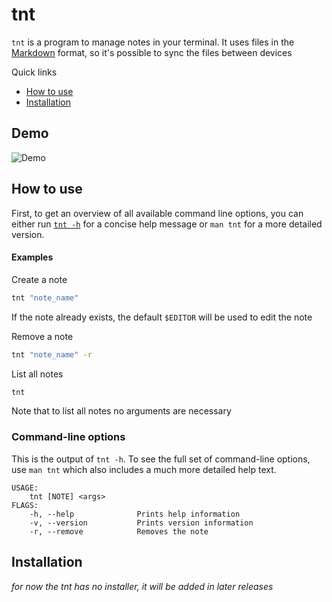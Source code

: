 # tnt

`tnt` is a program to manage notes in your terminal. It uses files in the
[Markdown](https://en.wikipedia.org/wiki/Markdown) format, so it's possible
to sync the files between devices

Quick links

- [How to use](#how-to-use)
- [Installation](#installation)

## Demo

![Demo](docs/screenshot.svg)

## How to use

First, to get an overview of all available command line options, you can either run
[`tnt -h`](#command-line-options) for a concise help message or `man tnt` for a more detailed
version.

#### Examples

Create a note

```bash
tnt "note_name"
```

If the note already exists, the default `$EDITOR` will be used to edit the note

Remove a note

```bash
tnt "note_name" -r
```

List all notes

```bash
tnt
```

Note that to list all notes no arguments are necessary

### Command-line options

This is the output of `tnt -h`. To see the full set of command-line options, use `man tnt` which
also includes a much more detailed help text.

```
USAGE:
    tnt [NOTE] <args>
FLAGS:
    -h, --help              Prints help information
    -v, --version           Prints version information
    -r, --remove            Removes the note
```

## Installation

_for now the tnt has no installer, it will be added in later releases_
